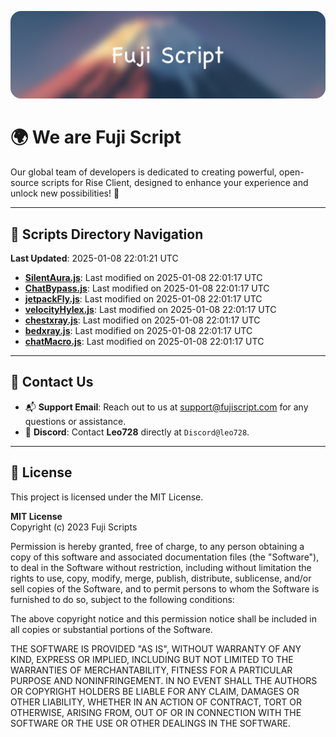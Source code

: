 ![Banner](.github/b.webp)

# 🌍 **We are Fuji Script**

Our global team of developers is dedicated to creating powerful, open-source scripts for Rise Client, designed to enhance your experience and unlock new possibilities! 🌟

---
<!-- SCRIPTS_NAVIGATION_START -->
## 📂 **Scripts Directory Navigation**

**Last Updated**: 2025-01-08 22:01:21 UTC

- **[SilentAura.js](scripts/SilentAura.js)**: Last modified on 2025-01-08 22:01:17 UTC
- **[ChatBypass.js](scripts/ChatBypass.js)**: Last modified on 2025-01-08 22:01:17 UTC
- **[jetpackFly.js](scripts/jetpackFly.js)**: Last modified on 2025-01-08 22:01:17 UTC
- **[velocityHylex.js](scripts/velocityHylex.js)**: Last modified on 2025-01-08 22:01:17 UTC
- **[chestxray.js](scripts/chestxray.js)**: Last modified on 2025-01-08 22:01:17 UTC
- **[bedxray.js](scripts/bedxray.js)**: Last modified on 2025-01-08 22:01:17 UTC
- **[chatMacro.js](scripts/chatMacro.js)**: Last modified on 2025-01-08 22:01:17 UTC

<!-- SCRIPTS_NAVIGATION_END -->

---

## 💬 **Contact Us**  
- 📬 **Support Email**: Reach out to us at [support@fujiscript.com](mailto:support@fujiscript.com) for any questions or assistance.  
- 💬 **Discord**: Contact **Leo728** directly at `Discord@leo728`.

---

## 📜 **License**

This project is licensed under the MIT License.  

**MIT License**  
Copyright (c) 2023 Fuji Scripts  

Permission is hereby granted, free of charge, to any person obtaining a copy of this software and associated documentation files (the "Software"), to deal in the Software without restriction, including without limitation the rights to use, copy, modify, merge, publish, distribute, sublicense, and/or sell copies of the Software, and to permit persons to whom the Software is furnished to do so, subject to the following conditions:  

The above copyright notice and this permission notice shall be included in all copies or substantial portions of the Software.  

THE SOFTWARE IS PROVIDED "AS IS", WITHOUT WARRANTY OF ANY KIND, EXPRESS OR IMPLIED, INCLUDING BUT NOT LIMITED TO THE WARRANTIES OF MERCHANTABILITY, FITNESS FOR A PARTICULAR PURPOSE AND NONINFRINGEMENT. IN NO EVENT SHALL THE AUTHORS OR COPYRIGHT HOLDERS BE LIABLE FOR ANY CLAIM, DAMAGES OR OTHER LIABILITY, WHETHER IN AN ACTION OF CONTRACT, TORT OR OTHERWISE, ARISING FROM, OUT OF OR IN CONNECTION WITH THE SOFTWARE OR THE USE OR OTHER DEALINGS IN THE SOFTWARE.  
